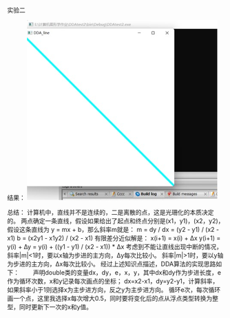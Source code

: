 实验二

结果：
  ![Image text](https://github.com/Bagery001/-/blob/main/%E6%9D%8E%E6%9E%97%E8%94%93-20201050336/work2/%E5%AE%9E%E9%AA%8C2.jpg)

总结：
计算机中，直线并不是连续的，二是离散的点，这是光珊化的本质决定的。
两点确定一条直线，假设如果给出了起点和终点分别是(x1，y1)，(x2，y2)，假设这条直线为 y = mx + b，那么斜率m就是：
m = dy / dx = (y2 - y1) / (x2 - x1)
b = (x2y1 - x1y2) / (x2 - x1)
有限差分近似解是：
x(i+1) = x(i) + ∆x
y(i+1) = y(i) + ∆y = y(i) + ((y1 - y1) / (x2 - x1)) * ∆x
考虑到不能让直线出现中断的情况，
斜率|m|<1时，要以x轴为步进的主方向，∆y每次比较小。
斜率|m|>1时，要以y轴为步进的主方向，∆x每次比较小。
经过上述知识点描述，DDA算法的实现思路如下：
  声明double类的变量dx，dy，e，x，y，其中dx和dy作为步进长度，e作为循环次数，x和y记录每次画点的坐标；
  dx=x2-x1，dy=y2-y1，计算斜率，如果斜率小于1则选择x为主步进方向，反之y为主步进方向。
  循环e次，每次循环画一个点，这里我选择x每次增大0.5，同时要将变化后的点从浮点类型转换为整型，同时更新下一次的x和y值。
